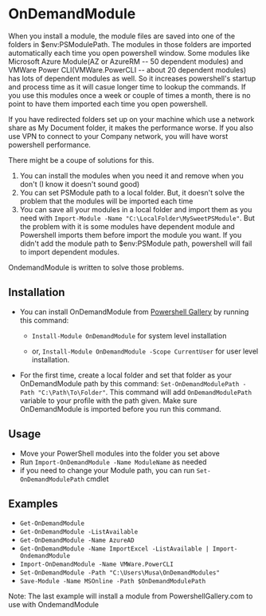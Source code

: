 # OnDemandModule

When you install a module, the module files are saved into one of the folders in $env:PSModulePath. The modules in those folders are imported automatically each time you open powershell window. Some modules like Microsoft Azure Module(AZ or AzureRM -- 50 dependent modules) and VMWare Power CLI(VMWare.PowerCLI -- about 20 dependent modules) has lots of dependent modules as well. So it increases powershell's startup and process time as it will casue longer time to lookup the commands. If you use this modules once a week or couple of times a month, there is no point to have them imported each time you open powershell.

If you have redirected folders set up on your machine which use a network share as My Document folder, it makes the performance worse. If you also use VPN to connect to your Company network, you will have worst powershell performance.

There might be a coupe of solutions for this.
1. You can install the modules when you need it and remove when you don't (I know it doesn't sound good)
2. You can set PSModule path to a local folder. But, it doesn't solve the problem that the modules will be imported each time
3. You can save all your modules in a local folder and import them as you need with `Import-Module -Name "C:\LocalFolder\MySweetPSModule"`. But the problem with it is some modules have dependent module and Powershell imports them before import the module you want. If you didn't add the module path to $env:PSModule path, powershell will fail to import dependent modules.

OndemandModule is written to solve those problems.


## Installation

* You can install OnDemandModule from [Powershell Gallery](https://www.powershellgallery.com/packages/OnDemandModule) by running this command: 

    - `Install-Module OnDemandModule` for system level installation
        
    - or, `Install-Module OnDemandModule -Scope CurrentUser` for user level installation.

* For the first time, create a local folder and set that folder as your OnDemandModule path by this command: `Set-OnDemandModulePath -Path "C:\Path\To\Folder"`. This command will add `OnDemandModulePath` variable to your profile with the path given. Make sure OnDemandModule is imported before you run this command.

## Usage 

- Move your PowerShell modules into the folder you set above
- Run `Import-OnDemandModule -Name ModuleName` as needed
- if you need to change your Module path, you can run `Set-OnDemandModulePath` cmdlet

## Examples

* `Get-OnDemandModule`
* `Get-OnDemandModule -ListAvailable`
* `Get-OnDemandModule -Name AzureAD`
* `Get-OnDemandModule -Name ImportExcel -ListAvailable | Import-OndemandModule`
* `Import-OnDemandModule -Name VMWare.PowerCLI`
* `Set-OnDemandModule -Path "C:\Users\Musa\OnDemandModules"`
* `Save-Module -Name MSOnline -Path $OnDemandModulePath` 

Note: The last example will install a module from PowershellGallery.com to use with OndemandModule

